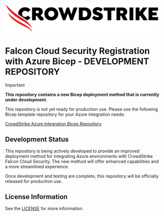 ![CrowdStrike Falcon](https://raw.githubusercontent.com/CrowdStrike/falconpy/main/docs/asset/cs-logo.png)

# Falcon Cloud Security Registration with Azure Bicep - DEVELOPMENT REPOSITORY

> [!IMPORTANT]
> **This repository contains a new Bicep deployment method that is currently under development.**
> 
> This repository is not yet ready for production use. Please use the following Bicep template repository for your Azure integration needs:
> 
> [CrowdStrike Azure Integration Bicep Repository](https://github.com/CrowdStrike/cs-azure-integration-bicep)

## Development Status

This repository is being actively developed to provide an improved deployment method for integrating Azure environments with CrowdStrike Falcon Cloud Security. The new method will offer enhanced capabilities and a more streamlined experience.

Once development and testing are complete, this repository will be officially released for production use.

## License Information

See the [LICENSE](LICENSE) for more information.
